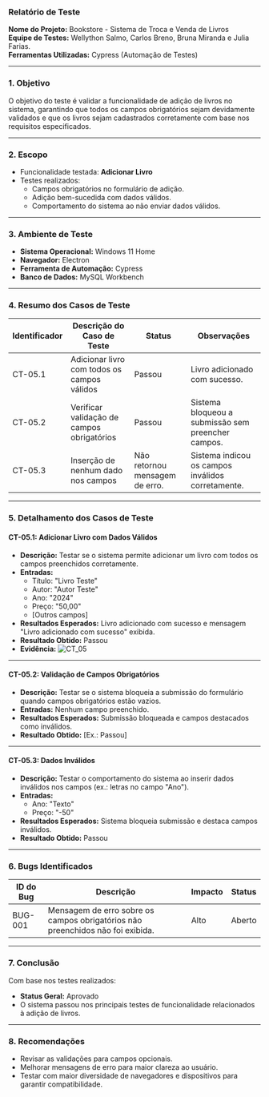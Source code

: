 ### **Relatório de Teste**

**Nome do Projeto:** Bookstore - Sistema de Troca e Venda de Livros   
**Equipe de Testes:** Wellython Salmo, Carlos Breno, Bruna Miranda e Julia Farias.  
**Ferramentas Utilizadas:** Cypress (Automação de Testes)  

---

### **1. Objetivo**
O objetivo do teste é validar a funcionalidade de adição de livros no sistema, garantindo que todos os campos obrigatórios sejam devidamente validados e que os livros sejam cadastrados corretamente com base nos requisitos especificados.

---

### **2. Escopo**
- Funcionalidade testada: **Adicionar Livro**
- Testes realizados:
  - Campos obrigatórios no formulário de adição.
  - Adição bem-sucedida com dados válidos.
  - Comportamento do sistema ao não enviar dados válidos.

---

### **3. Ambiente de Teste**
- **Sistema Operacional:** Windows 11 Home
- **Navegador:** Electron
- **Ferramenta de Automação:** Cypress
- **Banco de Dados:** MySQL Workbench

---

### **4. Resumo dos Casos de Teste**

| **Identificador** | **Descrição do Caso de Teste**                         | **Status**  | **Observações**                                    |
|--------------------|-------------------------------------------------------|-------------|---------------------------------------------------|
| CT-05.1            | Adicionar livro com todos os campos válidos           | Passou      | Livro adicionado com sucesso.                    |
| CT-05.2            | Verificar validação de campos obrigatórios            | Passou      | Sistema bloqueou a submissão sem preencher campos. |
| CT-05.3            | Inserção de nenhum dado nos campos     | Não retornou mensagem de erro.      | Sistema indicou os campos inválidos corretamente.|

---

### **5. Detalhamento dos Casos de Teste**

#### **CT-05.1: Adicionar Livro com Dados Válidos**
- **Descrição:** Testar se o sistema permite adicionar um livro com todos os campos preenchidos corretamente.
- **Entradas:** 
  - Título: "Livro Teste"
  - Autor: "Autor Teste"
  - Ano: "2024"
  - Preço: "50,00"
  - [Outros campos]
- **Resultados Esperados:** Livro adicionado com sucesso e mensagem "Livro adicionado com sucesso" exibida.
- **Resultado Obtido:** Passou
- **Evidência:**
![CT_05](https://drive.google.com/uc?export=view&id=1jgaeXVFGNiM8HJyhWVwMBObQjF5kWbzo)

---

#### **CT-05.2: Validação de Campos Obrigatórios**
- **Descrição:** Testar se o sistema bloqueia a submissão do formulário quando campos obrigatórios estão vazios.
- **Entradas:** Nenhum campo preenchido.
- **Resultados Esperados:** Submissão bloqueada e campos destacados como inválidos.
- **Resultado Obtido:** [Ex.: Passou]

---

#### **CT-05.3: Dados Inválidos**
- **Descrição:** Testar o comportamento do sistema ao inserir dados inválidos nos campos (ex.: letras no campo "Ano").
- **Entradas:** 
  - Ano: "Texto"
  - Preço: "-50"
- **Resultados Esperados:** Sistema bloqueia submissão e destaca campos inválidos.
- **Resultado Obtido:** Passou


---

### **6. Bugs Identificados**
| **ID do Bug** | **Descrição**                | **Impacto**    | **Status**       |
|---------------|------------------------------|----------------|------------------|
| BUG-001       | Mensagem de erro sobre os campos obrigatórios não preenchidos não foi exibida. | Alto           | Aberto           |

---

### **7. Conclusão**
Com base nos testes realizados:
- **Status Geral:** Aprovado
- O sistema passou nos principais testes de funcionalidade relacionados à adição de livros.

---

### **8. Recomendações**
- Revisar as validações para campos opcionais.
- Melhorar mensagens de erro para maior clareza ao usuário.
- Testar com maior diversidade de navegadores e dispositivos para garantir compatibilidade.

